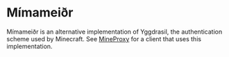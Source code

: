 Mímameiðr
=========

Mímameiðr is an alternative implementation of Yggdrasil, the authentication scheme used by Minecraft. See [MineProxy](https://github.com/fkmclane/MineProxy) for a client that uses this implementation.
